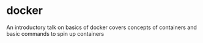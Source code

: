 # docker
An introductory talk on basics of docker covers concepts of containers and basic commands to spin up containers
